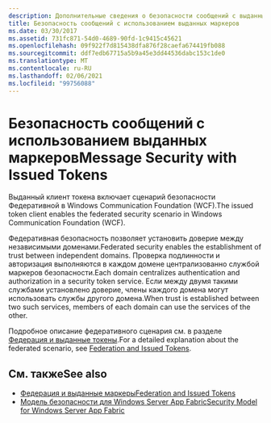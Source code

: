 ```yaml
---
description: Дополнительные сведения о безопасности сообщений с выданными маркерами
title: Безопасность сообщений с использованием выданных маркеров
ms.date: 03/30/2017
ms.assetid: 731fc871-54d0-4689-90fd-1c9415c45621
ms.openlocfilehash: 09f922f7d815438dfa876f28caefa674419fb088
ms.sourcegitcommit: ddf7edb67715a5b9a45e3dd44536dabc153c1de0
ms.translationtype: MT
ms.contentlocale: ru-RU
ms.lasthandoff: 02/06/2021
ms.locfileid: "99756088"
---
```

# <a name="message-security-with-issued-tokens"></a><span data-ttu-id="b807e-103">Безопасность сообщений с использованием выданных маркеров</span><span class="sxs-lookup"><span data-stu-id="b807e-103">Message Security with Issued Tokens</span></span>

<span data-ttu-id="b807e-104">Выданный клиент токена включает сценарий безопасности Федеративной в Windows Communication Foundation (WCF).</span><span class="sxs-lookup"><span data-stu-id="b807e-104">The issued token client enables the federated security scenario in Windows Communication Foundation (WCF).</span></span>  
  
 <span data-ttu-id="b807e-105">Федеративная безопасность позволяет установить доверие между независимыми доменами.</span><span class="sxs-lookup"><span data-stu-id="b807e-105">Federated security enables the establishment of trust between independent domains.</span></span> <span data-ttu-id="b807e-106">Проверка подлинности и авторизация выполняются в каждом домене централизованно службой маркеров безопасности.</span><span class="sxs-lookup"><span data-stu-id="b807e-106">Each domain centralizes authentication and authorization in a security token service.</span></span> <span data-ttu-id="b807e-107">Если между двумя такими службами установлено доверие, члены каждого домена могут использовать службы другого домена.</span><span class="sxs-lookup"><span data-stu-id="b807e-107">When trust is established between two such services, members of each domain can use the services of the other.</span></span>  
  
 <span data-ttu-id="b807e-108">Подробное описание федеративного сценария см. в разделе [Федерация и выданные токены](federation-and-issued-tokens.md).</span><span class="sxs-lookup"><span data-stu-id="b807e-108">For a detailed explanation about the federated scenario, see [Federation and Issued Tokens](federation-and-issued-tokens.md).</span></span>  
  
## <a name="see-also"></a><span data-ttu-id="b807e-109">См. также</span><span class="sxs-lookup"><span data-stu-id="b807e-109">See also</span></span>

- [<span data-ttu-id="b807e-110">Федерация и выданные маркеры</span><span class="sxs-lookup"><span data-stu-id="b807e-110">Federation and Issued Tokens</span></span>](federation-and-issued-tokens.md)
- <span data-ttu-id="b807e-111">[Модель безопасности для Windows Server App Fabric](/previous-versions/appfabric/ee677202(v=azure.10))</span><span class="sxs-lookup"><span data-stu-id="b807e-111">[Security Model for Windows Server App Fabric](/previous-versions/appfabric/ee677202(v=azure.10))</span></span>
